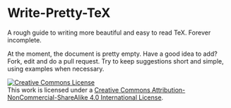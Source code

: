 # Write-Pretty-TeX
A rough guide to writing more beautiful and easy to read TeX.  Forever incomplete. 

At the moment, the document is pretty empty. Have a good idea to add? Fork, edit and do a pull request. Try to keep suggestions short and simple, using examples when necessary.


<a rel="license" href="http://creativecommons.org/licenses/by-nc-sa/4.0/"><img alt="Creative Commons License" style="border-width:0" src="https://i.creativecommons.org/l/by-nc-sa/4.0/88x31.png" /></a><br />This work is licensed under a <a rel="license" href="http://creativecommons.org/licenses/by-nc-sa/4.0/">Creative Commons Attribution-NonCommercial-ShareAlike 4.0 International License</a>.
